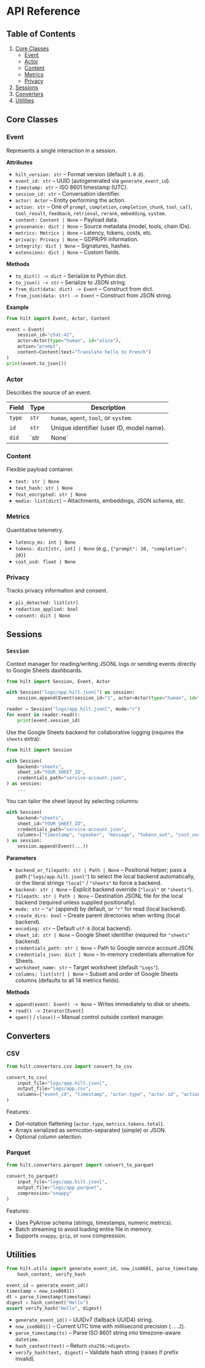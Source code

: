 # API Reference

## Table of Contents

1. [Core Classes](#core-classes)
   - [Event](#event)
   - [Actor](#actor)
   - [Content](#content)
   - [Metrics](#metrics)
   - [Privacy](#privacy)
2. [Sessions](#sessions)
3. [Converters](#converters)
4. [Utilities](#utilities)

## Core Classes

### Event

Represents a single interaction in a session.

**Attributes**

- `hilt_version: str` – Format version (default `1.0.0`).
- `event_id: str` – UUID (autogenerated via `generate_event_id`).
- `timestamp: str` – ISO 8601 timestamp (UTC).
- `session_id: str` – Conversation identifier.
- `actor: Actor` – Entity performing the action.
- `action: str` – One of `prompt`, `completion`, `completion_chunk`, `tool_call`, `tool_result`, `feedback`, `retrieval`, `rerank`, `embedding`, `system`.
- `content: Content | None` – Payload data.
- `provenance: dict | None` – Source metadata (model, tools, chain IDs).
- `metrics: Metrics | None` – Latency, tokens, costs, etc.
- `privacy: Privacy | None` – GDPR/PII information.
- `integrity: dict | None` – Signatures, hashes.
- `extensions: dict | None` – Custom fields.

**Methods**

- `to_dict() -> dict` – Serialize to Python dict.
- `to_json() -> str` – Serialize to JSON string.
- `from_dict(data: dict) -> Event` – Construct from dict.
- `from_json(data: str) -> Event` – Construct from JSON string.

**Example**

```python
from hilt import Event, Actor, Content

event = Event(
    session_id="chat-42",
    actor=Actor(type="human", id="alice"),
    action="prompt",
    content=Content(text="Translate hello to French")
)
print(event.to_json())
```

### Actor

Describes the source of an event.

| Field | Type | Description |
|-------|------|-------------|
| `type` | `str` | `human`, `agent`, `tool`, or `system`. |
| `id` | `str` | Unique identifier (user ID, model name). |
| `did` | `str | None` | Decentralized identifier (optional). |

### Content

Flexible payload container.

- `text: str | None`
- `text_hash: str | None`
- `text_encrypted: str | None`
- `media: list[dict]` – Attachments, embeddings, JSON schema, etc.

### Metrics

Quantitative telemetry.

- `latency_ms: int | None`
- `tokens: dict[str, int] | None` (e.g., `{"prompt": 10, "completion": 20}`)
- `cost_usd: float | None`

### Privacy

Tracks privacy information and consent.

- `pii_detected: list[str]`
- `redaction_applied: bool`
- `consent: dict | None`

## Sessions

### `Session`

Context manager for reading/writing JSONL logs or sending events directly to Google Sheets dashboards.

```python
from hilt import Session, Event, Actor

with Session("logs/app.hilt.jsonl") as session:
    session.append(Event(session_id="1", actor=Actor(type="human", id="u"), action="prompt"))

reader = Session("logs/app.hilt.jsonl", mode="r")
for event in reader.read():
    print(event.session_id)
```

Use the Google Sheets backend for collaborative logging (requires the `sheets` extra):

```python
from hilt import Session

with Session(
    backend="sheets",
    sheet_id="YOUR_SHEET_ID",
    credentials_path="service-account.json",
) as session:
    ...
```

You can tailor the sheet layout by selecting columns:

```python
with Session(
    backend="sheets",
    sheet_id="YOUR_SHEET_ID",
    credentials_path="service-account.json",
    columns=["timestamp", "speaker", "message", "tokens_out", "cost_usd"],
) as session:
    session.append(Event(...))
```

**Parameters**

- `backend_or_filepath: str | Path | None` – Positional helper; pass a path (`"logs/app.hilt.jsonl"`) to select the local backend automatically, or the literal strings `"local"` / `"sheets"` to force a backend.
- `backend: str | None` – Explicit backend override (`"local"` or `"sheets"`).
- `filepath: str | Path | None` – Destination JSONL file for the local backend (required unless supplied positionally).
- `mode: str` – `"a"` (append) by default, or `"r"` for read (local backend).
- `create_dirs: bool` – Create parent directories when writing (local backend).
- `encoding: str` – Default `utf-8` (local backend).
- `sheet_id: str | None` – Google Sheet identifier (required for `"sheets"` backend).
- `credentials_path: str | None` – Path to Google service account JSON.
- `credentials_json: dict | None` – In-memory credentials alternative for Sheets.
- `worksheet_name: str` – Target worksheet (default `"Logs"`).
- `columns: list[str] | None` – Subset and order of Google Sheets columns (defaults to all 14 metrics fields).

**Methods**

- `append(event: Event) -> None` – Writes immediately to disk or sheets.
- `read() -> Iterator[Event]`
- `open()` / `close()` – Manual control outside context manager.

## Converters

### CSV

```python
from hilt.converters.csv import convert_to_csv

convert_to_csv(
    input_file="logs/app.hilt.jsonl",
    output_file="logs/app.csv",
    columns=["event_id", "timestamp", "actor.type", "actor.id", "action"]
)
```

Features:

- Dot-notation flattening (`actor.type`, `metrics.tokens.total`).
- Arrays serialized as semicolon-separated (simple) or JSON.
- Optional column selection.

### Parquet

```python
from hilt.converters.parquet import convert_to_parquet

convert_to_parquet(
    input_file="logs/app.hilt.jsonl",
    output_file="logs/app.parquet",
    compression="snappy"
)
```

Features:

- Uses PyArrow schema (strings, timestamps, numeric metrics).
- Batch streaming to avoid loading entire file in memory.
- Supports `snappy`, `gzip`, or `none` compression.

## Utilities

```python
from hilt.utils import generate_event_id, now_iso8601, parse_timestamp,
    hash_content, verify_hash

event_id = generate_event_id()
timestamp = now_iso8601()
dt = parse_timestamp(timestamp)
digest = hash_content("Hello")
assert verify_hash("Hello", digest)
```

- `generate_event_id()` – UUIDv7 (fallback UUID4) string.
- `now_iso8601()` – Current UTC time with millisecond precision (`...Z`).
- `parse_timestamp(ts)` – Parse ISO 8601 string into timezone-aware `datetime`.
- `hash_content(text)` – Return `sha256:<digest>`.
- `verify_hash(text, digest)` – Validate hash string (raises if prefix invalid).

